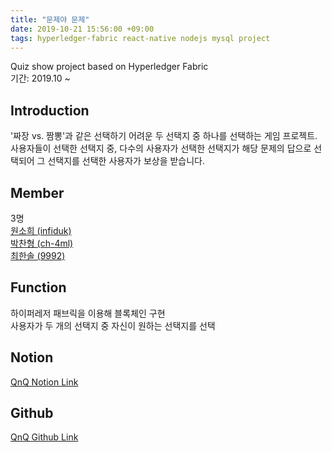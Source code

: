 ```yaml
---
title: "문제야 문제"
date: 2019-10-21 15:56:00 +09:00
tags: hyperledger-fabric react-native nodejs mysql project
---
```


Quiz show project based on Hyperledger Fabric
<br />기간: 2019.10 ~

## Introduction
'짜장 vs. 짬뽕'과 같은 선택하기 어려운 두 선택지 중 하나를 선택하는 게임 프로젝트.
<br />사용자들이 선택한 선택지 중, 다수의 사용자가 선택한 선택지가 해당 문제의 답으로 선택되어 그 선택지를 선택한 사용자가 보상을 받습니다.

## Member
3명
<br />[원소희 (infiduk)](https://github.com/infiduk)
<br />[박찬형 (ch-4ml)](https://github.com/ch-4ml)
<br />[최한솔 (9992)](https://github.com/9992)

## Function
하이퍼레저 패브릭을 이용해 블록체인 구현
<br />사용자가 두 개의 선택지 중 자신이 원하는 선택지를 선택

## Notion
[QnQ Notion Link](https://www.notion.so/ilovekakao/QnQ-5005e961e4bf4a7ca1021eb32a439e8a)

## Github
[QnQ Github Link](https://github.com/infiduk/qnq-front)